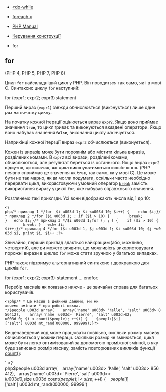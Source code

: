 - [«do-while](control-structures.do.while.md)
- [foreach »](control-structures.foreach.md)

- [PHP Manual](index.md)
- [Керування конструкції](language.control-structures.md)
- for

## for

(PHP 4, PHP 5, PHP 7, PHP 8)

Цикл `for` найскладніший цикл у PHP. Він поводиться так само, як і в мові
C. Синтаксис циклу `for` наступний:

for (expr1; expr2; expr3)
statement

Перший вираз (`expr1`) завжди обчислюється (виконується) лише один
раз на початку циклу.

На початку кожної ітерації оцінюється вираз `expr2`. Якщо воно
приймає значення **`true`**, то цикл триває та виконуються
вкладені оператори. Якщо воно набуває значення **`false`**, виконання
циклу закінчується.

Наприкінці кожної ітерації вираз `expr3` обчислюється (виконується).

Кожен із виразів може бути порожнім або містити кілька виразів,
розділених комами. В `expr2` всі вирази, розділені комами,
обчислюються, але результат береться із останнього. Якщо вираз `expr2`
відсутня, це означає, що цикл виконуватиметься нескінченно. (PHP
неявно сприймає це значення як **`true`**, так само, як у мові C).
Це може бути не так марно, як ви могли подумати, оскільки часто
необхідно перервати цикл, використовуючи умовний оператор
[`break`](control-structures.break.md) замість використання виразу
у циклі `for`, яке набуває справжнього значення.

Розглянемо такі приклади. Усі вони відображають числа від 1 до 10:

` <?php/* приклад 1 */for ($i u003d 1; $i <u003d 10; $i++) {    echo $i;}/* приклад 2 */for ($i u003d 1; ; if ($i > 10) {         break; }   echo $i;}/* приклад 3 */$i u003d 1;for (; ; ) {    if ($i > 10) {         break; }   echo $i; $i++;}/* приклад 4 */for ($i u003d 1, $j u003d 0; $i <u003d 10; $j +u003d $i, print $i, $i++);?> `

Звичайно, перший приклад здається найкращим (або, можливо, четвертий),
але ви можете виявити, що можливість використовувати порожні вирази в
циклах `for` може стати зручною у багатьох випадках.

PHP також підтримує альтернативний синтаксис з двокрапкою для циклів
`for`.

for (expr1; expr2; expr3):
statement
...
endfor;

Перебір масивів як показано нижче - це звичайна справа для багатьох
користувачів.

`<?php/* * Це масив з деякими даними, ми ми хочемо змінити * при роботі цикла. */$people u003d array(    array('name' u003d> 'Kalle', 'salt' u003d> 856412),    array('name' u003d> 'Pierre', 'salt' u003d>$2; u003d 0; $i < count($people); ++$i) {    $people[$i]['salt'] u003d mt_rand(000000, 999999);}?> `

Вищенаведений код може працювати повільно, оскільки розмір масиву
обчислюється у кожній ітерації. Оскільки розмір не змінюється, цикл може
бути легко оптимізований за допомогою проміжної змінної, в яку
буде записано розмір масиву, замість повторюваних викликів функції
[count()](function.count.md):

` <?php$people u003d array(    array('name' u003d> 'Kalle', 'salt' u003d> 856412),   array('name' u003d> 'Pierre', 'salt' u003d>> $i u003d 0, $size u003d count($people); $i < $size; ++$i) {    $people[$i]['salt'] u003d mt_rand(000000, 99999')
